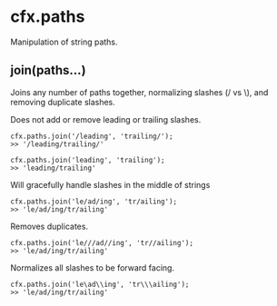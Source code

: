 # cfx.paths

Manipulation of string paths.

## join(paths...)

Joins any number of paths together, normalizing slashes (/ vs \\), and removing duplicate slashes.

Does not add or remove leading or trailing slashes.

    cfx.paths.join('/leading', 'trailing/');
    >> '/leading/trailing/'
    
    cfx.paths.join('leading', 'trailing');
    >> 'leading/trailing'
    
Will gracefully handle slashes in the middle of strings

    cfx.paths.join('le/ad/ing', 'tr/ailing');
    >> 'le/ad/ing/tr/ailing'
    
Removes duplicates.

    cfx.paths.join('le///ad//ing', 'tr//ailing');
    >> 'le/ad/ing/tr/ailing'
    
Normalizes all slashes to be forward facing.

    cfx.paths.join('le\ad\\ing', 'tr\\\ailing');
    >> 'le/ad/ing/tr/ailing'